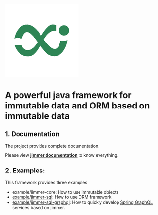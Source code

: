 
[![logo](logo.png)](https://babyfish-ct.github.io/jimmer-doc/)

# A powerful java framework for immutable data and ORM based on immutable data

## 1. Documentation

The project provides complete documentation.

Please view [**jimmer documentation**](https://babyfish-ct.github.io/jimmer-doc/) to know everything.

## 2. Examples:

This framework provides three examples

- [example/jimmer-core](example/jimmer-core): How to use immutable objects
- [example/jimmer-sql](example/jimmer-sql): How to use ORM framework
- [example/jimmer-sql-graphql](example/jimmer-sql-graphql): How to quickly develop [Spring GraphQL](https://spring.io/projects/spring-graphql) services based on jimmer.
